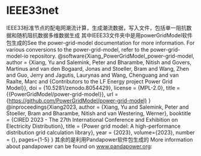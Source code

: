 # IEEE33net
IEEE33标准节点的配电网潮流计算，生成潮流数据，写入文件，包括单一阻抗数据和随机阻抗数据多维数据生成
其中IEEE33文件夹中是用powerGridModel软件包生成的See the power-grid-model documentation for more information. For various conversions to the power-grid-model, refer to the power-grid-model-io repository.
@software{Xiang_PowerGridModel_power-grid-model,
  author = {Xiang, Yu and Salemink, Peter and Bharambe, Nitish and Govers, Martinus and van den Bogaard, Jonas and Stoeller, Bram and Wang, Zhen and Guo, Jerry and Jagutis, Laurynas and Wang, Chenguang and van Raalte, Marc and {Contributors to the LF Energy project Power Grid Model}},
  doi = {10.5281/zenodo.8054429},
  license = {MPL-2.0},
  title = {{PowerGridModel/power-grid-model}},
  url = {https://github.com/PowerGridModel/power-grid-model}
}
@inproceedings{Xiang2023,
  author = {Xiang, Yu and Salemink, Peter and Stoeller, Bram and Bharambe, Nitish and van Westering, Werner},
  booktitle = {CIRED 2023 - The 27th International Conference and Exhibition on Electricity Distribution},
  title = {Power grid model: A high-performance distribution grid calculation library},
  year = {2023},
  volume={2023},
  number = {},
  pages={1-5}
}
其余的是利用Pandapower软件包生成的
More information about pandapower can be found on www.pandapower.org:
